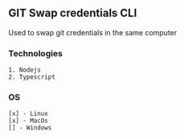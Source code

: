 ## GIT Swap credentials CLI

Used to swap git credentials in the same computer

### Technologies

    1. Nodejs
    2. Typescript

### OS

    [x] - Linux
    [x] - MacOs
    [] - Windows
